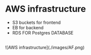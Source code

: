 # AWS infrastructure
* S3 buckets for frontend
* EB for backend
* RDS FOR Postgres DATABASE 
<br>
![AWS infrastructure](./images/AF.png)

